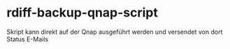 rdiff-backup-qnap-script
========================

Skript kann direkt auf der Qnap ausgeführt werden und versendet von dort Status E-Mails
